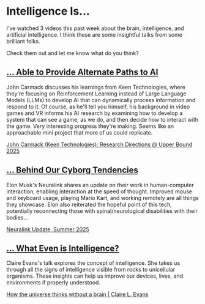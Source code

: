 # Intelligence Is...

I've watched 3 videos this past week about the brain, intelligence, and artificial intelligence. I think these are some insightful talks from some brilliant folks.

Check them out and let me know what do you think?

## [... Able to Provide Alternate Paths to AI](https://youtu.be/3pdlTMdo7pY?si=xSmV_Z5-Yqs4pf1z )

John Carmack discusses his learnings from Keen Technologies, where they're focusing on Reinforcement Learning instead of Large Language Models (LLMs) to develop AI that can dynamically process information and respond to it. 
Of course, as he'll tell you himself, his background in video games and VR informs his AI research by examining how to develop a system that can see a game, as we do, and then decide how to interact with the game. Very interesting progress they're making. Seems like an approachable mini project that more of us could replicate.

[John Carmack (Keen Technologies): Research Directions @ Upper Bound 2025](https://youtu.be/3pdlTMdo7pY?si=xSmV_Z5-Yqs4pf1z)

## [... Behind Our Cyborg Tendencies](https://youtu.be/FASMejN_5gs?si=WMqkkPT0HwJS_ec2)

Elon Musk's Neuralink shares an update on their work in human-computer interaction, enabling interaction at the speed of thought. Improved mouse and keyboard usage, playing Mario Kart, and working remotely are all things they showcase. Elon also reiterated the hopeful point of this tech, potentially reconnecting those with spinal/neurological disabilities with their bodies... 

[Neuralink Update, Summer 2025](https://youtu.be/FASMejN_5gs?si=WMqkkPT0HwJS_ec2)

## [... What Even is Intelligence?](https://youtu.be/jwr1EOvAxQI?si=d5Cc42Fx7AH4VxZW)

Claire Evans's talk explores the concept of intelligence. She takes us through all the signs of intelligence visible from rocks to unicellular organisms. These insights can help us improve our devices, lives, and environments if properly understood. 

[How the universe thinks without a brain | Claire L. Evans](https://youtu.be/jwr1EOvAxQI?si=d5Cc42Fx7AH4VxZW)